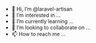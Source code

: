 - 👋 Hi, I’m @laravel-artisan
- 👀 I’m interested in ...
- 🌱 I’m currently learning ...
- 💞️ I’m looking to collaborate on ...
- 📫 How to reach me ...

<!---
laravel-artisan/laravel-artisan is a ✨ special ✨ repository because its `README.md` (this file) appears on your GitHub profile.
You can click the Preview link to take a look at your changes.
--->
